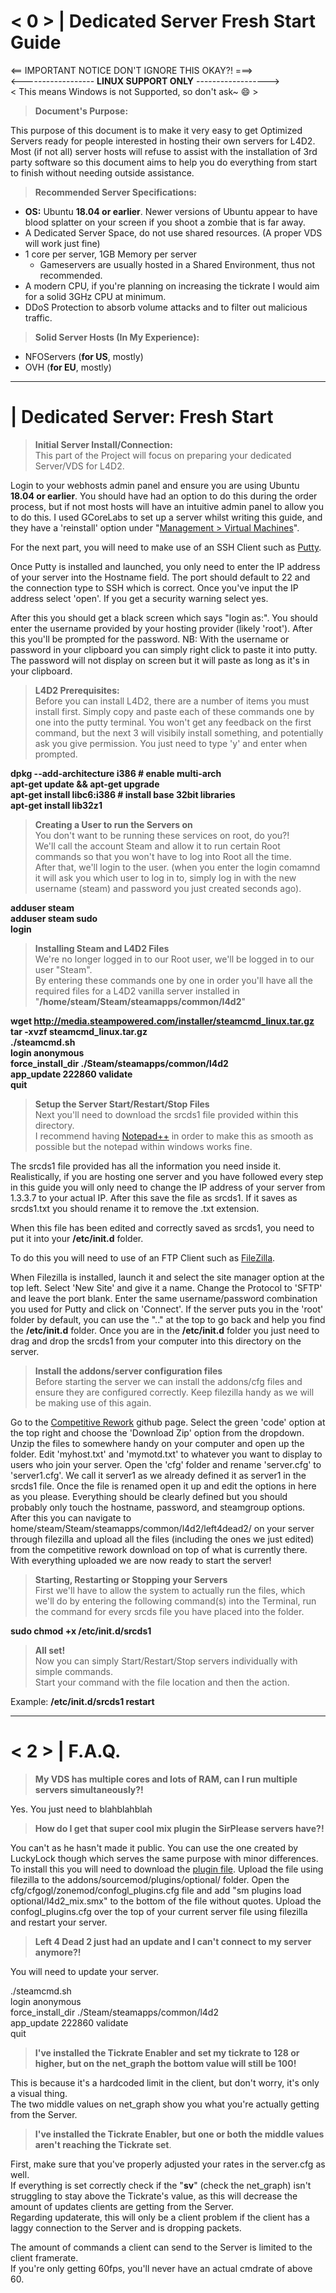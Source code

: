 # < 0 > | **Dedicated Server Fresh Start Guide**

<== IMPORTANT NOTICE DON'T IGNORE THIS OKAY?! ===>  
<------------------ **LINUX SUPPORT ONLY** ------------------>  
< This means Windows is not Supported, so don't ask~ :smile: >
> **Document's Purpose:**

This purpose of this document is to make it very easy to get Optimized Servers ready for people interested in hosting their own servers for L4D2.  Most (if not all) server hosts will refuse to assist with the installation of 3rd party software so this document aims to help you do everything from start to finish without needing outside assistance.  

> **Recommended Server Specifications:**
* **OS:** Ubuntu **18.04 or earlier**.  Newer versions of Ubuntu appear to have blood splatter on your screen if you shoot a zombie that is far away.
* A Dedicated Server Space, do not use shared resources. (A proper VDS will work just fine)
* 1 core per server, 1GB Memory per server
  * Gameservers are usually hosted in a Shared Environment, thus not recommended. 
* A modern CPU, if you're planning on increasing the tickrate I would aim for a solid 3GHz CPU at minimum.
* DDoS Protection to absorb volume attacks and to filter out malicious traffic.

> **Solid Server Hosts (In My Experience):**
* NFOServers (**for US**, mostly)
* OVH (**for EU**, mostly)


- - - -
# | **Dedicated Server: Fresh Start**
> **Initial Server Install/Connection:**  
> This part of the Project will focus on preparing your dedicated Server/VDS for L4D2.  

Login to your webhosts admin panel and ensure you are using Ubuntu **18.04 or earlier**.  You should have had an option to do this during the order process, but if not most hosts will have an intuitive admin panel to allow you to do this.  I used GCoreLabs to set up a server whilst writing this guide, and they have a 'reinstall' option under "[Management > Virtual Machines](http://www.putty.org/)".

For the next part, you will need to make use of an SSH Client such as [Putty](http://www.putty.org/).

Once Putty is installed and launched, you only need to enter the IP address of your server into the Hostname field.  The port should default to 22 and the connection type to SSH which is correct.  Once you've input the IP address select 'open'.  If you get a security warning select yes.

After this you should get a black screen which says "login as:".  You should enter the username provided by your hosting provider (likely 'root').  After this you'll be prompted for the password.  NB: With the username or password in your clipboard you can simply right click to paste it into putty.  The password will not display on screen but it will paste as long as it's in your clipboard.

> **L4D2 Prerequisites:**  
> Before you can install L4D2, there are a number of items you must install first.  Simply copy and paste each of these commands one by one into the putty terminal.  You won't get any feedback on the first command, but the next 3 will visibily install something, and potentially ask you give permission.  You just need to type 'y' and enter when prompted.

**dpkg --add-architecture i386 # enable multi-arch  
apt-get update && apt-get upgrade  
apt-get install libc6:i386 # install base 32bit libraries  
apt-get install lib32z1**

> **Creating a User to run the Servers on**  
> You don't want to be running these services on root, do you?!  
> We'll call the account Steam and allow it to run certain Root commands so that you won't have to log into Root all the time.  
> After that, we'll login to the user. (when you enter the login comamnd it will ask you which user to log in to, simply log in with the new username (steam) and password you just created seconds ago).

**adduser steam**  
**adduser steam sudo**  
**login**

> **Installing Steam and L4D2 Files**  
> We're no longer logged in to our Root user, we'll be logged in to our user "Steam".  
> By entering these commands one by one in order you'll have all the required files for a L4D2 vanilla server installed in "**/home/steam/Steam/steamapps/common/l4d2**"

**wget http://media.steampowered.com/installer/steamcmd_linux.tar.gz  
tar -xvzf steamcmd_linux.tar.gz  
./steamcmd.sh  
login anonymous  
force_install_dir ./Steam/steamapps/common/l4d2  
app_update 222860 validate  
quit**

> **Setup the Server Start/Restart/Stop Files**  
> Next you'll need to download the srcds1 file provided within this directory.  
> I recommend having [Notepad++](https://notepad-plus-plus.org/download/v7.5.1.html) in order to make this as smooth as possible but the notepad within windows works fine.

The srcds1 file provided has all the information you need inside it.  Realistically, if you are hosting one server and you have followed every step in this guide you will only need to change the IP address of your server from 1.3.3.7 to your actual IP.  After this save the file as srcds1.  If it saves as srcds1.txt you should rename it to remove the .txt extension.  

When this file has been edited and correctly saved as srcds1, you need to put it into your **/etc/init.d** folder.  

To do this you will need to use of an FTP Client such as [FileZilla](https://filezilla-project.org/).  

When Filezilla is installed, launch it and select the site manager option at the top left.  Select 'New Site' and give it a name.  Change the Protocol to 'SFTP' and leave the port blank. Enter the same username/password combination you used for Putty and click on 'Connect'.  If the server puts you in the 'root' folder by default, you can use the ".." at the top to go back and help you find the **/etc/init.d** folder.  Once you are in the **/etc/init.d** folder you just need to drag and drop the srcds1 from your computer into this directory on the server.

> **Install the addons/server configuration files**  
> Before starting the server we can install the addons/cfg files and ensure they are configured correctly.  Keep filezilla handy as we will be making use of this again.

Go to the [Competitive Rework](https://github.com/SirPlease/L4D2-Competitive-Rework) github page.  Select the green 'code' option at the top right and choose the 'Download Zip' option from the dropdown.  Unzip the files to somewhere handy on your computer and open up the folder.  Edit 'myhost.txt' and 'mymotd.txt' to whatever you want to display to users who join your server.  Open the 'cfg' folder and rename 'server.cfg' to 'server1.cfg'.  We call it server1 as we already defined it as server1 in the srcds1 file.  Once the file is renamed open it up and edit the options in here as you please.  Everything should be clearly defined but you should probably only touch the hostname, password, and steamgroup options.  After this you can navigate to home/steam/Steam/steamapps/common/l4d2/left4dead2/ on your server through filezilla and upload all the files (including the ones we just edited) from the competitive rework download on top of what is currently there.  With everything uploaded we are now ready to start the server!

> **Starting, Restarting or Stopping your Servers**  
> First we'll have to allow the system to actually run the files, which we'll do by entering the following command(s) into the Terminal, run the command for every srcds file you have placed into the folder.

**sudo chmod +x /etc/init.d/srcds1**

> **All set!**  
>Now you can simply Start/Restart/Stop servers individually with simple commands.  
>Start your command with the file location and then the action.

Example: **/etc/init.d/srcds1 restart**

- - - -
# < 2 > | **F.A.Q.**

> **My VDS has multiple cores and lots of RAM, can I run multiple servers simultaneously?!**

Yes.  You just need to blahblahblah

> **How do I get that super cool mix plugin the SirPlease servers have?!**

You can't as he hasn't made it public.  You can use the one created by LuckyLock though which serves the same purpose with minor differences.  To install this you will need to download the [plugin file](https://github.com/LuckyServ/sourcemod-plugins/raw/master/compiled/l4d2_mix.smx).  Upload the file using filezilla to the addons/sourcemod/plugins/optional/ folder.  Open the cfg/cfgogl/zonemod/confogl_plugins.cfg file and add "sm plugins load optional/l4d2_mix.smx" to the bottom of the file without quotes.  Upload the confogl_plugins.cfg over the top of your current server file using filezilla and restart your server.

> **Left 4 Dead 2 just had an update and I can't connect to my server anymore?!**

You will need to update your server.  
  
./steamcmd.sh  
login anonymous  
force_install_dir ./Steam/steamapps/common/l4d2  
app_update 222860 validate  
quit  

> **I've installed the Tickrate Enabler and set my tickrate to 128 or higher, but on the net_graph the bottom value will still be 100!**

This is because it's a hardcoded limit in the client, but don't worry, it's only a visual thing.  
The two middle values on net_graph show you what you're actually getting from the Server.

> **I've installed the Tickrate Enabler, but one or both the middle values aren't reaching the Tickrate set**.

First, make sure that you've properly adjusted your rates in the server.cfg as well.  
If everything is set correctly check if the "**sv**" (check the net_graph) isn't struggling to stay above the Tickrate's value, as this will decrease the amount of updates clients are getting from the Server.  
Regarding updaterate, this will only be a client problem if the client has a laggy connection to the Server and is dropping packets.  

The amount of commands a client can send to the Server is limited to the client framerate.  
If you're only getting 60fps, you'll never have an actual cmdrate of above 60.
